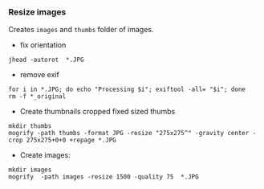 
### Resize images


Creates `images` and `thumbs` folder of images.

  * fix orientation

```
jhead -autorot  *.JPG
```

  * remove exif

```
for i in *.JPG; do echo "Processing $i"; exiftool -all= "$i"; done
rm -f *_original
```

  * Create thumbnails cropped fixed sized thumbs

```
mkdir thumbs
mogrify -path thumbs -format JPG -resize "275x275^" -gravity center -crop 275x275+0+0 +repage *.JPG
```

  * Create images:

```
mkdir images
mogrify  -path images -resize 1500 -quality 75  *.JPG
```